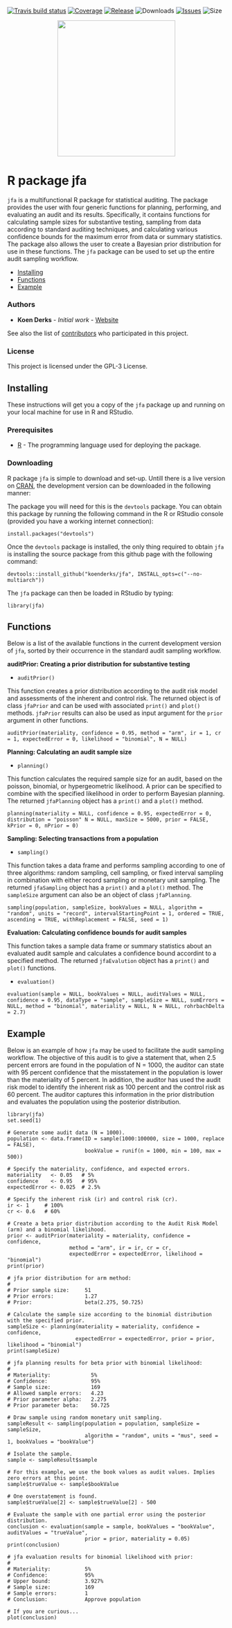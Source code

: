 <!-- badges: start -->
  [![Travis build status](https://travis-ci.org/koenderks/jfa.svg?branch=master)](https://travis-ci.org/koenderks/jfa)
  [![Coverage](https://img.shields.io/codecov/c/github/koenderks/jfa)](https://codecov.io/gh/koenderks/jfa)
  [![Release](https://img.shields.io/github/v/release/koenderks/jfa?include_prereleases)](https://github.com/koenderks/jfa/releases)
  ![Downloads](https://img.shields.io/github/downloads/koenderks/jfa/total)
  [![Issues](https://img.shields.io/github/issues/koenderks/jfa)](https://github.com/koenderks/jfa/issues)
  ![Size](https://img.shields.io/github/repo-size/koenderks/jfa)
<!-- badges: end -->

<p align="center">
  <img src="./man/figures/logo/jfaLogo.svg" align="middle" width="271.56" height="313.6">
</p>

# R package jfa

`jfa` is a multifunctional R package for statistical auditing. The package provides the user with four generic functions for planning, performing, and evaluating an audit and its results. Specifically, it contains functions for calculating sample sizes for substantive testing, sampling from data according to standard auditing techniques, and calculating various confidence bounds for the maximum error from data or summary statistics. The package also allows the user to create a Bayesian prior distribution for use in these functions. The `jfa` package can be used to set up the entire audit sampling workflow.

* [Installing](##Installing)  
* [Functions](##Functions) 
* [Example](##Example) 

### Authors

* **Koen Derks** - *Initial work* - [Website](https://koenderks.com)

See also the list of [contributors](https://github.com/koenderks/auditR/graphs/contributors) who participated in this project.

### License

This project is licensed under the GPL-3 License.

## Installing

These instructions will get you a copy of the `jfa` package up and running on your 
local machine for use in R and RStudio. 

### Prerequisites

* [R](https://cran.r-project.org/mirrors.html) - The programming language used for deploying the package.

### Downloading

R package `jfa` is simple to download and set-up. Untill there is a live version on [CRAN](https://cran.r-project.org/), the development version can be downloaded in the following manner:

The package you will need for this is the `devtools` package. You can obtain this package by running
the following command in the R or RStudio console (provided you have a working internet connection):

```
install.packages("devtools")
```

Once the `devtools` package is installed, the only thing required to obtain `jfa` is 
installing the source package from this github page with the following command:

```
devtools::install_github("koenderks/jfa", INSTALL_opts=c("--no-multiarch"))
```

The `jfa` package can then be loaded in RStudio by typing:
```
library(jfa)
```

## Functions

Below is a list of the available functions in the current development version of `jfa`, sorted by their occurrence in the standard audit sampling workflow.

**auditPrior: Creating a prior distribution for substantive testing**

- `auditPrior()`

This function creates a prior distribution according to the audit risk model and assessments of the inherent and control risk. The returned object is of class `jfaPrior` and can be used with associated `print()` and `plot()` methods. `jfaPrior` results can also be used as input argument for the `prior` argument in other functions.

`auditPrior(materiality, confidence = 0.95, method = "arm", ir = 1, cr = 1, expectedError = 0, likelihood = "binomial", N = NULL)`

**Planning: Calculating an audit sample size**

- `planning()`

This function calculates the required sample size for an audit, based on the poisson, binomial, or hypergeometric likelihood. A prior can be specified to combine with the specified likelihood in order to perform Bayesian planning. The returned `jfaPlanning` object has a `print()` and a `plot()` method.

`planning(materiality = NULL, confidence = 0.95, expectedError = 0, distribution = "poisson" N = NULL, maxSize = 5000, prior = FALSE, kPrior = 0, nPrior = 0)`

**Sampling: Selecting transactions from a population**

- `sampling()`

This function takes a data frame and performs sampling according to one of three algorithms: random sampling, cell sampling, or fixed interval sampling in combination with either record sampling or monetary unit sampling. The returned `jfaSampling` object has a `print()` and a `plot()` method. The `sampleSize` argument can also be an object of class `jfaPlanning`.

`sampling(population, sampleSize, bookValues = NULL, algorithm = "random", units = "record", intervalStartingPoint = 1, ordered = TRUE, ascending = TRUE, withReplacement = FALSE, seed = 1)`

**Evaluation: Calculating confidence bounds for audit samples**

This function takes a sample data frame or summary statistics about an evaluated audit sample and calculates a confidence bound accordint to a specified method. The returned `jfaEvalution` object has a `print()` and `plot()` functions.

- `evaluation()`

`evaluation(sample = NULL, bookValues = NULL, auditValues = NULL, confidence = 0.95, dataType = "sample", sampleSize = NULL, sumErrors = NULL, method = "binomial", materiality = NULL, N = NULL, rohrbachDelta = 2.7)`

## Example

Below is an example of how `jfa` may be used to facilitate the audit sampling workflow. The objective of this audit is to give a statement that, when 2.5 percent errors are found in the population of N = 1000, the auditor can state with 95 percent confidence that the misstatement in the population is lower than the materiality of 5 percent. In addition, the auditor has used the audit risk model to identify the inherent risk as 100 percent and the control risk as 60 percent. The auditor captures this information in the prior distribution and evaluates the population using the posterior distribution.

```
library(jfa)
set.seed(1)

# Generate some audit data (N = 1000).
population <- data.frame(ID = sample(1000:100000, size = 1000, replace = FALSE), 
                         bookValue = runif(n = 1000, min = 100, max = 500))

# Specify the materiality, confidence, and expected errors.
materiality   <- 0.05   # 5%
confidence    <- 0.95   # 95%
expectedError <- 0.025  # 2.5%

# Specify the inherent risk (ir) and control risk (cr).
ir <- 1     # 100%
cr <- 0.6   # 60%

# Create a beta prior distribution according to the Audit Risk Model (arm) and a binomial likelihood.
prior <- auditPrior(materiality = materiality, confidence = confidence, 
                    method = "arm", ir = ir, cr = cr, 
                    expectedError = expectedError, likelihood = "binomial")
print(prior)

# jfa prior distribution for arm method:
#      
# Prior sample size:     51 
# Prior errors:          1.27 
# Prior:                 beta(2.275, 50.725)

# Calculate the sample size according to the binomial distribution with the specified prior.
sampleSize <- planning(materiality = materiality, confidence = confidence, 
                      expectedError = expectedError, prior = prior, likelihood = "binomial")
print(sampleSize)

# jfa planning results for beta prior with binomial likelihood:
#      
# Materiality:             5% 
# Confidence:              95% 
# Sample size:             169 
# Allowed sample errors:   4.23 
# Prior parameter alpha:   2.275 
# Prior parameter beta:    50.725

# Draw sample using random monetary unit sampling.
sampleResult <- sampling(population = population, sampleSize = sampleSize, 
                         algorithm = "random", units = "mus", seed = 1, bookValues = "bookValue")

# Isolate the sample.
sample <- sampleResult$sample

# For this example, we use the book values as audit values. Implies zero errors at this point.
sample$trueValue <- sample$bookValue

# One overstatement is found.
sample$trueValue[2] <- sample$trueValue[2] - 500

# Evaluate the sample with one partial error using the posterior distribution.
conclusion <- evaluation(sample = sample, bookValues = "bookValue", auditValues = "trueValue", 
                         prior = prior, materiality = 0.05)
print(conclusion)

# jfa evaluation results for binomial likelihood with prior:
#   
# Materiality:           5% 
# Confidence:            95% 
# Upper bound:           3.927% 
# Sample size:           169 
# Sample errors:         1 
# Conclusion:            Approve population

# If you are curious...
plot(conclusion)
```
